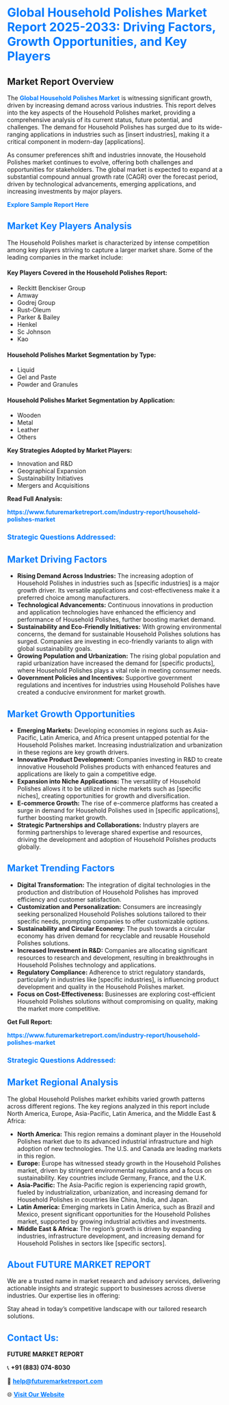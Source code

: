 <h1 style="color: #007BFF;">Global Household Polishes Market Report 2025-2033: Driving Factors, Growth Opportunities, and Key Players</h1>

<section id="overview">
<h2>Market Report Overview</h2>
<p>The <a href="https://www.futuremarketreport.com/industry-report/household-polishes-market" style="color: #007BFF; text-decoration: none;"><strong>Global Household Polishes Market</strong></a> is witnessing significant growth, driven by increasing demand across various industries. This report delves into the key aspects of the Household Polishes market, providing a comprehensive analysis of its current status, future potential, and challenges. The demand for Household Polishes has surged due to its wide-ranging applications in industries such as [insert industries], making it a critical component in modern-day [applications].</p>
<p>As consumer preferences shift and industries innovate, the Household Polishes market continues to evolve, offering both challenges and opportunities for stakeholders. The global market is expected to expand at a substantial compound annual growth rate (CAGR) over the forecast period, driven by technological advancements, emerging applications, and increasing investments by major players.</p>
</section>

<section id="overview">
<p><a href="https://www.futuremarketreport.com/request-sample/reportId=31314" style="color: #007BFF; text-decoration: none;"><strong>Explore Sample Report Here</strong></a></p>
</section>

<section id="key-players">
<h2 style="color: #007BFF;">Market Key Players Analysis</h2>
<p>The Household Polishes market is characterized by intense competition among key players striving to capture a larger market share. Some of the leading companies in the market include:</p>
<h4>Key Players Covered in the Household Polishes Report:</h4>
<ul><li>Reckitt Benckiser Group</li><li>Amway</li><li>Godrej Group</li><li>Rust-Oleum</li><li>Parker &amp; Bailey</li><li>Henkel</li><li>Sc Johnson</li><li>Kao</li></ul>
<h4>Household Polishes Market Segmentation by Type:</h4>
<ul><li>Liquid</li><li>Gel and Paste</li><li>Powder and Granules</li></ul>

<h4>Household Polishes Market Segmentation by Application:</h4>
<ul><li>Wooden</li><li>Metal</li><li>Leather</li><li>Others</li></ul>
<p><strong>Key Strategies Adopted by Market Players:</strong></p>
<ul>
<li>Innovation and R&D</li>
<li>Geographical Expansion</li>
<li>Sustainability Initiatives</li>
<li>Mergers and Acquisitions</li>
</ul>
</section>

<section>
<p><strong>Read Full Analysis: </strong></p><a href="https://www.futuremarketreport.com/industry-report/household-polishes-market" style="color: #007BFF; text-decoration: none;"><strong>https://www.futuremarketreport.com/industry-report/household-polishes-market</strong></a>
<h3 style="color: #007BFF;">Strategic Questions Addressed:</h3>
</section>

<section id="driving-factors">
<h2 style="color: #007BFF;">Market Driving Factors</h2>
<ul>
<li><strong>Rising Demand Across Industries:</strong> The increasing adoption of Household Polishes in industries such as [specific industries] is a major growth driver. Its versatile applications and cost-effectiveness make it a preferred choice among manufacturers.</li>
<li><strong>Technological Advancements:</strong> Continuous innovations in production and application technologies have enhanced the efficiency and performance of Household Polishes, further boosting market demand.</li>
<li><strong>Sustainability and Eco-Friendly Initiatives:</strong> With growing environmental concerns, the demand for sustainable Household Polishes solutions has surged. Companies are investing in eco-friendly variants to align with global sustainability goals.</li>
<li><strong>Growing Population and Urbanization:</strong> The rising global population and rapid urbanization have increased the demand for [specific products], where Household Polishes plays a vital role in meeting consumer needs.</li>
<li><strong>Government Policies and Incentives:</strong> Supportive government regulations and incentives for industries using Household Polishes have created a conducive environment for market growth.</li>
</ul>
</section>

<section id="growth-opportunities">
<h2 style="color: #007BFF;">Market Growth Opportunities</h2>
<ul>
<li><strong>Emerging Markets:</strong> Developing economies in regions such as Asia-Pacific, Latin America, and Africa present untapped potential for the Household Polishes market. Increasing industrialization and urbanization in these regions are key growth drivers.</li>
<li><strong>Innovative Product Development:</strong> Companies investing in R&D to create innovative Household Polishes products with enhanced features and applications are likely to gain a competitive edge.</li>
<li><strong>Expansion into Niche Applications:</strong> The versatility of Household Polishes allows it to be utilized in niche markets such as [specific niches], creating opportunities for growth and diversification.</li>
<li><strong>E-commerce Growth:</strong> The rise of e-commerce platforms has created a surge in demand for Household Polishes used in [specific applications], further boosting market growth.</li>
<li><strong>Strategic Partnerships and Collaborations:</strong> Industry players are forming partnerships to leverage shared expertise and resources, driving the development and adoption of Household Polishes products globally.</li>
</ul>
</section>

<section id="trending-factors">
<h2 style="color: #007BFF;">Market Trending Factors</h2>
<ul>
<li><strong>Digital Transformation:</strong> The integration of digital technologies in the production and distribution of Household Polishes has improved efficiency and customer satisfaction.</li>
<li><strong>Customization and Personalization:</strong> Consumers are increasingly seeking personalized Household Polishes solutions tailored to their specific needs, prompting companies to offer customizable options.</li>
<li><strong>Sustainability and Circular Economy:</strong> The push towards a circular economy has driven demand for recyclable and reusable Household Polishes solutions.</li>
<li><strong>Increased Investment in R&D:</strong> Companies are allocating significant resources to research and development, resulting in breakthroughs in Household Polishes technology and applications.</li>
<li><strong>Regulatory Compliance:</strong> Adherence to strict regulatory standards, particularly in industries like [specific industries], is influencing product development and quality in the Household Polishes market.</li>
<li><strong>Focus on Cost-Effectiveness:</strong> Businesses are exploring cost-efficient Household Polishes solutions without compromising on quality, making the market more competitive.</li>
</ul>
</section>

<section>
<p><strong>Get Full Report: </strong></p><a href="https://www.futuremarketreport.com/industry-report/household-polishes-market" style="color: #007BFF; text-decoration: none;"><strong>https://www.futuremarketreport.com/industry-report/household-polishes-market</strong></a>
<h3 style="color: #007BFF;">Strategic Questions Addressed:</h3>
</section>


<section id="regional-analysis">
<h2 style="color: #007BFF;">Market Regional Analysis</h2>
<p>The global Household Polishes market exhibits varied growth patterns across different regions. The key regions analyzed in this report include North America, Europe, Asia-Pacific, Latin America, and the Middle East & Africa:</p>
<ul>
<li><strong>North America:</strong> This region remains a dominant player in the Household Polishes market due to its advanced industrial infrastructure and high adoption of new technologies. The U.S. and Canada are leading markets in this region.</li>
<li><strong>Europe:</strong> Europe has witnessed steady growth in the Household Polishes market, driven by stringent environmental regulations and a focus on sustainability. Key countries include Germany, France, and the U.K.</li>
<li><strong>Asia-Pacific:</strong> The Asia-Pacific region is experiencing rapid growth, fueled by industrialization, urbanization, and increasing demand for Household Polishes in countries like China, India, and Japan.</li>
<li><strong>Latin America:</strong> Emerging markets in Latin America, such as Brazil and Mexico, present significant opportunities for the Household Polishes market, supported by growing industrial activities and investments.</li>
<li><strong>Middle East & Africa:</strong> The region’s growth is driven by expanding industries, infrastructure development, and increasing demand for Household Polishes in sectors like [specific sectors].</li>
</ul>
</section>

<footer>
<h2 style="color: #007BFF;">About FUTURE MARKET REPORT</h2>
<p>We are a trusted name in market research and advisory services, delivering actionable insights and strategic support to businesses across diverse industries. Our expertise lies in offering:</p>

<p>Stay ahead in today’s competitive landscape with our tailored research solutions.</p>

<h2 style="color: #007BFF;">Contact Us:</h2>
<p><strong>FUTURE MARKET REPORT</strong></p>
<p>📞 <strong>+91 (883) 074-8030</strong></p>
<p>📧 <strong><a href="mailto:help@futuremarketreport.com" style="color: #007BFF;">help@futuremarketreport.com</a></strong></p>
<p>🌐 <strong><a href="https://www.futuremarketreport.com/" style="color: #007BFF;">Visit Our Website</a></strong></p>
</footer>